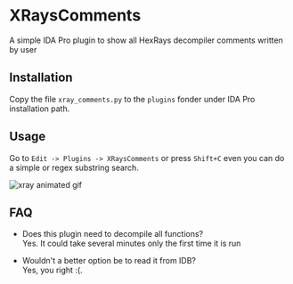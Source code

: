 # XRaysComments
A simple IDA Pro plugin to show all HexRays decompiler comments written by user


## Installation

Copy the file `xray_comments.py` to the `plugins` fonder under IDA Pro installation path.

## Usage
Go to `Edit -> Plugins -> XRaysComments` or press `Shift+C` even you can do a simple or regex substring search.

![xray animated gif](/rsrc/xrays_comments.gif?raw=true)


## FAQ

* Does this plugin need to decompile all functions?  
Yes. It could take several minutes only the first time it is run

* Wouldn't a better option be to read it from IDB?  
Yes, you right :(.

